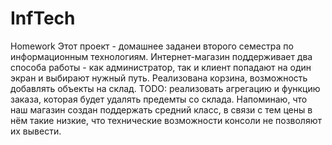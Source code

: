 # InfTech
Homework
Этот проект - домашнее заданеи второго семестра по информационным технологиям.
Интернет-магазин поддерживает два способа работы - как администратор, так и клиент попадают на один экран и выбирают нужный путь. Реализована корзина, возможность добавлять объекты на склад.
TODO: реализовать агрегацию и функцию заказа, которая будет удалять предемты со склада.
Напоминаю, что наш магазин создан поддержать средний класс, в связи с тем цены в нём такие низкие, что технические возможности консоли не позволяют их вывести.
